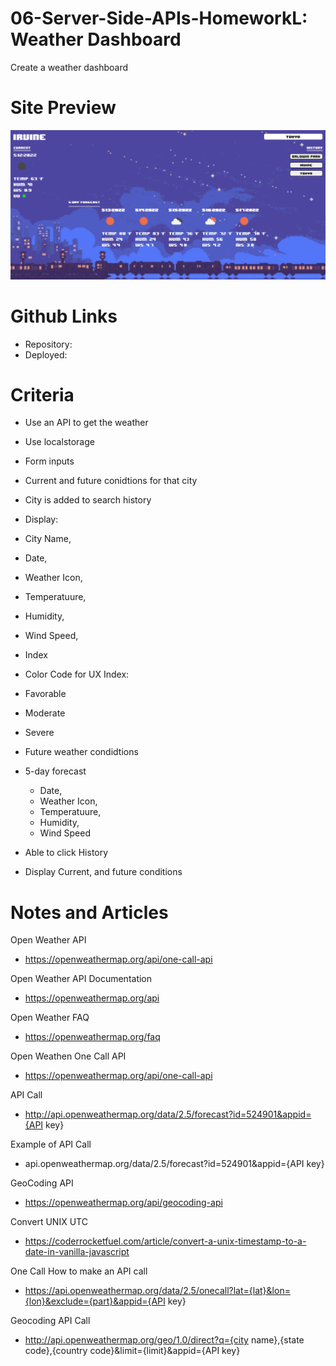 # 06-Server-Side-APIs-HomeworkL: Weather Dashboard

Create a weather dashboard

# Site Preview
<p align="center">
    <img alt="Site Preview" src="./assets/images/SitePreview.png">
</p>

# Github Links
- Repository: 
- Deployed: 

# Criteria 
- Use an API to get the weather
- Use localstorage
- Form inputs
- Current and future conidtions for that city
 - City is added to search history

- Display: 
 - City Name, 
 - Date, 
 - Weather Icon, 
 - Temperatuure, 
 - Humidity, 
 - Wind Speed, 
 - Index

- Color Code for UX Index: 
 - Favorable
 - Moderate 
 - Severe

- Future weather condidtions
 - 5-day forecast
    - Date, 
    - Weather Icon, 
    - Temperatuure, 
    - Humidity, 
    - Wind Speed

- Able to click History
 - Display Current, and future conditions





# Notes and Articles
Open Weather API
- https://openweathermap.org/api/one-call-api

Open Weather API Documentation
- https://openweathermap.org/api

Open Weather FAQ
- https://openweathermap.org/faq

Open Weathen One Call API
- https://openweathermap.org/api/one-call-api

API Call 
- http://api.openweathermap.org/data/2.5/forecast?id=524901&appid={API key}

Example of API Call
- api.openweathermap.org/data/2.5/forecast?id=524901&appid={API key}

GeoCoding API 
- https://openweathermap.org/api/geocoding-api

Convert UNIX UTC 
- https://coderrocketfuel.com/article/convert-a-unix-timestamp-to-a-date-in-vanilla-javascript


One Call How to make an API call
- https://api.openweathermap.org/data/2.5/onecall?lat={lat}&lon={lon}&exclude={part}&appid={API key}

Geocoding API Call
- http://api.openweathermap.org/geo/1.0/direct?q={city name},{state code},{country code}&limit={limit}&appid={API key}
